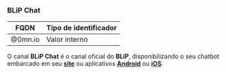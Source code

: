 ### BLiP Chat
| FQDN                     | Tipo de identificador       | 
|--------------------------|-----------------------------|
| @0mn.io                  | Valor interno                     |

O canal **BLiP Chat** é o canal oficial do **BLiP**, disponibilizando o seu chatbot embarcado em seu [**site**](https://github.com/takenet/blip-chat-web) ou aplicativos [**Android**](https://github.com/takenet/blip-chat-android) ou [**iOS**](https://github.com/takenet/blip-chat-ios).
